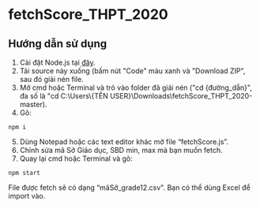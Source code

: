 # fetchScore_THPT_2020
## Hướng dẫn sử dụng
1. Cài đặt Node.js tại [đây](https://nodejs.org).
2. Tải source này xuống (bấm nút "Code" màu xanh và "Download ZIP", sau đó giải nén file.
3. Mở cmd hoặc Terminal và trỏ vào folder đã giải nén ("cd {đường_dẫn}", đa số là "cd C:\Users\\{TÊN USER}\Downloads\fetchScore_THPT_2020-master).
4. Gõ:
```
npm i
```
5. Dùng Notepad hoặc các text editor khác mở file “fetchScore.js”.
6. Chỉnh sửa mã Sở Giáo dục, SBD min, max mà bạn muốn fetch.
7. Quay lại cmd hoặc Terminal và gõ:
```
npm start
```
File được fetch sẽ có dạng “mãSở_grade12.csv". Bạn có thể dùng Excel để import vào.

